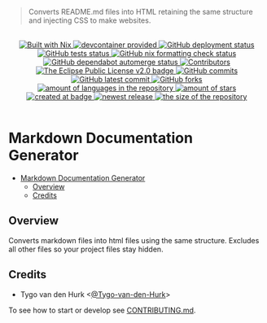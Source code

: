 > Converts README.md files into HTML retaining the same structure and injecting CSS to make websites.

<br>
<div align="center">
    <a href="https://nixos.org">
        <img src="https://img.shields.io/badge/Built_With-Nix-5277C3.svg?style=flat&logo=nixos&labelColor=73C3D5" alt="Built with Nix"/>
    </a>
    <a href="https://containers.dev/">
        <img src="https://img.shields.io/badge/devcontainer-provided-green?style=flat" alt="devcontainer provided"/>
    </a>
    <!--~ Repository CI/CD ~-->
    <a href="https://github.com/Tygo-van-den-Hurk/markdown-documentation-generator/actions/workflows/deploy-github-pages.yml">
        <img src="https://github.com/Tygo-van-den-Hurk/markdown-documentation-generator/workflows/Deploy%20GitHub%20Pages/badge.svg?style=flat" alt="GitHub deployment status" />
    </a>
    <a href="https://github.com/Tygo-van-den-Hurk/markdown-documentation-generator/actions/workflows/nix-flake-check.yml">
        <img src="https://github.com/Tygo-van-den-Hurk/markdown-documentation-generator/workflows/Nix%20Flake%20Checks/badge.svg?style=flat" alt="GitHub tests status" />
    </a>
    <a href="https://github.com/Tygo-van-den-Hurk/markdown-documentation-generator/actions/workflows/nix-format-check.yml">
        <img src="https://github.com/Tygo-van-den-Hurk/markdown-documentation-generator/workflows/Nix%20Format%20Checks/badge.svg?style=flat" alt="GitHub nix formatting check status" />
    </a>
    <a href="https://github.com/Tygo-van-den-Hurk/markdown-documentation-generator/actions/workflows/automerge-dependabot.yml">
        <img src="https://github.com/Tygo-van-den-Hurk/markdown-documentation-generator/workflows/Automerge%20Dependabot/badge.svg?style=flat" alt="GitHub dependabot automerge status" />
    </a>
    <!--~ Repository Statistics ~-->
    <a href="https://github.com/Tygo-van-den-Hurk/markdown-documentation-generator/graphs/contributors">
        <img src="https://img.shields.io/github/contributors/Tygo-van-den-Hurk/markdown-documentation-generator?style=flat" alt="Contributors"/>
    </a>
    <a href="https://github.com/Tygo-van-den-Hurk/markdown-documentation-generator/blob/main/LICENSE">
        <img src="https://img.shields.io/github/license/Tygo-van-den-Hurk/markdown-documentation-generator?style=flat" alt="The Eclipse Public License v2.0 badge" />
    </a>
    <a href="https://github.com/Tygo-van-den-Hurk/markdown-documentation-generator/commit">
        <img src="https://badgen.net/github/commits/Tygo-van-den-Hurk/markdown-documentation-generator?style=flat" alt="GitHub commits" />
    </a>
     <a href="https://github.com/Tygo-van-den-Hurk/markdown-documentation-generator/commit">
        <img src="https://badgen.net/github/last-commit/Tygo-van-den-Hurk/markdown-documentation-generator?style=flat" alt="GitHub latest commit" />
    </a>
    <a href="https://github.com/Tygo-van-den-Hurk/markdown-documentation-generator/network/">
        <img src="https://badgen.net/github/forks/Tygo-van-den-Hurk/markdown-documentation-generator?style=flat" alt="GitHub forks" />
    </a>
    <a href="https://github.com/Tygo-van-den-Hurk/markdown-documentation-generator/">
        <img src="https://img.shields.io/github/languages/count/Tygo-van-den-Hurk/markdown-documentation-generator?style=flat" alt="amount of languages in the repository" />
    </a>   
    <a href="https://github.com/Tygo-van-den-Hurk/markdown-documentation-generator/stargazers">
        <img src="https://img.shields.io/github/stars/Tygo-van-den-Hurk/markdown-documentation-generator?style=flat" alt="amount of stars" />
    </a>
    <!--~ Repository Updates ~-->
    <a href="https://github.com/Tygo-van-den-Hurk/markdown-documentation-generator/pulse">
        <img src="https://img.shields.io/github/created-at/Tygo-van-den-Hurk/markdown-documentation-generator?style=flat" alt="created at badge" />
    </a>
    <a href="https://github.com/Tygo-van-den-Hurk/markdown-documentation-generator/release">
        <img src="https://img.shields.io/github/release/Tygo-van-den-Hurk/markdown-documentation-generator?style=flat&display_name=release" alt="newest release" />
    </a>
    <a href="https://github.com/Tygo-van-den-Hurk/markdown-documentation-generator/">
        <img src="https://img.shields.io/github/repo-size/Tygo-van-den-Hurk/markdown-documentation-generator?style=flat" alt="the size of the repository" />
    </a>   
</div>
<br>

# Markdown Documentation Generator

- [Markdown Documentation Generator](#markdown-documentation-generator)
  - [Overview](#overview)
  - [Credits](#credits)

## Overview

Converts markdown files into html files using the same structure. Excludes all other files so your project files stay hidden.

## Credits

- Tygo van den Hurk <[@Tygo-van-den-Hurk](https://redirects.tygo.van.den.hurk.dev/github/personal/)>

To see how to start or develop see [CONTRIBUTING.md](./CONTRIBUTING.md).
